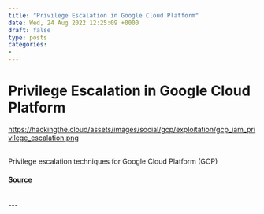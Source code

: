 ```yaml
---
title: "Privilege Escalation in Google Cloud Platform"
date: Wed, 24 Aug 2022 12:25:09 +0000
draft: false
type: posts
categories: 
- 
---
```

# Privilege Escalation in Google Cloud Platform
https://hackingthe.cloud/assets/images/social/gcp/exploitation/gcp_iam_privilege_escalation.png
<br/>

<br/>
Privilege escalation techniques for Google Cloud Platform (GCP)

#### [Source](https://hackingthe.cloud/gcp/exploitation/gcp_iam_privilege_escalation/)

<br/>
---
